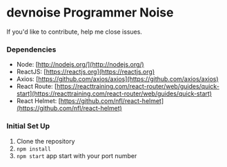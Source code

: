 # devnoise Programmer Noise

 If you'd like to contribute, help me close issues.
 
  ### Dependencies

  - Node: [http://nodejs.org/](http://nodejs.org/)
  - ReactJS: [https://reactjs.org](https://reactjs.org)
  - Axios: [https://github.com/axios/axios](https://github.com/axios/axios)
  - React Route: [https://reacttraining.com/react-router/web/guides/quick-start](https://reacttraining.com/react-router/web/guides/quick-start)
  - React Helmet: [https://github.com/nfl/react-helmet](https://github.com/nfl/react-helmet)

  ### Initial Set Up

1. Clone the repository
2. `npm install`
3. `npm start` app start with your port number
